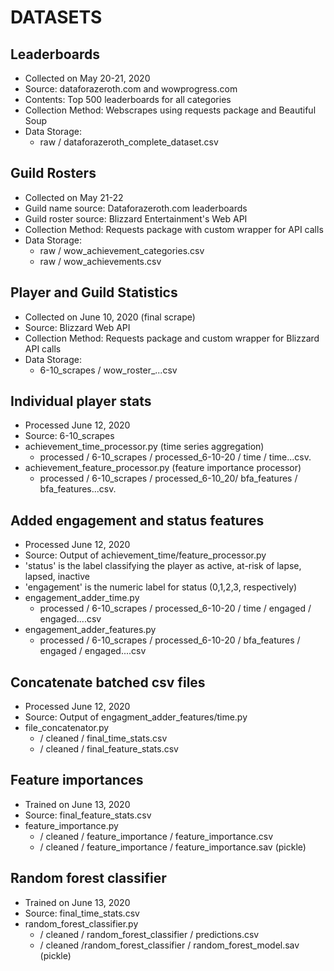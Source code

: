 # DATASETS


## Leaderboards
- Collected on May 20-21, 2020
- Source: dataforazeroth.com and wowprogress.com
- Contents: Top 500 leaderboards for all categories
- Collection Method: Webscrapes using requests package and Beautiful Soup
- Data Storage:
    - raw / dataforazeroth_complete_dataset.csv


## Guild Rosters
- Collected on May 21-22
- Guild name source: Dataforazeroth.com leaderboards
- Guild roster source: Blizzard Entertainment's Web API
- Collection Method: Requests package with custom wrapper for API calls
- Data Storage:
    - raw / wow_achievement_categories.csv
    - raw / wow_achievements.csv


## Player and Guild Statistics
- Collected on June 10, 2020 (final scrape)
- Source: Blizzard Web API
- Collection Method: Requests package and custom wrapper for Blizzard API calls
- Data Storage:
  - 6-10_scrapes / wow_roster_...csv


## Individual player stats
- Processed June 12, 2020
- Source: 6-10_scrapes
- achievement_time_processor.py (time series aggregation)
  - processed / 6-10_scrapes / processed_6-10-20 / time / time...csv.
- achievement_feature_processor.py (feature importance processor)
  - processed / 6-10_scrapes / processed_6-10_20/ bfa_features / bfa_features...csv.


## Added engagement and status features
- Processed June 12, 2020
- Source: Output of achievement_time/feature_processor.py
- 'status' is the label classifying the player as active, at-risk of lapse, lapsed, inactive
- 'engagement' is the numeric label for status (0,1,2,3, respectively)
- engagement_adder_time.py
  - processed / 6-10_scrapes / processed_6-10-20 / time / engaged / engaged....csv
- engagement_adder_features.py
  - processed / 6-10_scrapes / processed_6-10-20 / bfa_features / engaged / engaged....csv


## Concatenate batched csv files
- Processed June 12, 2020
- Source: Output of engagment_adder_features/time.py
- file_concatenator.py
  - / cleaned / final_time_stats.csv
  - / cleaned / final_feature_stats.csv

## Feature importances
- Trained on June 13, 2020
- Source: final_feature_stats.csv
- feature_importance.py
  - / cleaned / feature_importance / feature_importance.csv
  - / cleaned / feature_importance / feature_importance.sav (pickle)

## Random forest classifier
- Trained on June 13, 2020
- Source: final_time_stats.csv
- random_forest_classifier.py
  - / cleaned / random_forest_classifier / predictions.csv
  - / cleaned /random_forest_classifier / random_forest_model.sav (pickle)
